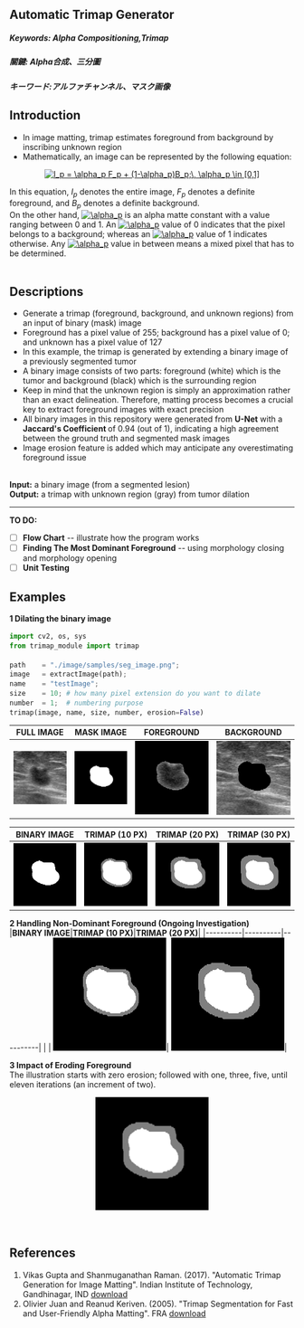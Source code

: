 ## Automatic Trimap Generator ##

##### Keywords: Alpha Compositioning,Trimap #####
##### 關鍵: Alpha合成、三分圖 #####
##### キーワード:アルファチャンネル、マスク画像 #####

## Introduction ##
<ul>
<li/>In image matting, trimap estimates foreground from background by inscribing unknown region
<li/> Mathematically, an image can be represented by the following equation:
</ul>
<p align="center">
<a href="https://www.codecogs.com/eqnedit.php?latex=I_p&space;=&space;\alpha_p&space;F_p&space;&plus;&space;(1-\alpha_p)B_p;\,&space;\alpha_p&space;\in&space;[0,1]" target="_blank"><img src="https://latex.codecogs.com/gif.latex?I_p&space;=&space;\alpha_p&space;F_p&space;&plus;&space;(1-\alpha_p)B_p;\,&space;\alpha_p&space;\in&space;[0,1]" title="I_p = \alpha_p F_p + (1-\alpha_p)B_p;\, \alpha_p \in [0,1]" /></a>
</p>
In this equation, <i>I<sub>p</sub></i> denotes the entire image, <i>F<sub>p</sub></i> denotes a definite foreground, and <i>B<sub>p</sub></i> denotes a definite background. <br/>
On the other hand, <a href="https://www.codecogs.com/eqnedit.php?latex=\alpha_p" target="_blank"><img src="https://latex.codecogs.com/gif.latex?\alpha_p" title="\alpha_p" /></a> is an alpha matte constant with a value ranging between 0 and 1. An <a href="https://www.codecogs.com/eqnedit.php?latex=\alpha_p" target="_blank"><img src="https://latex.codecogs.com/gif.latex?\alpha_p" title="\alpha_p" /></a> value of 0 indicates that the pixel belongs to a background; whereas an <a href="https://www.codecogs.com/eqnedit.php?latex=\alpha_p" target="_blank"><img src="https://latex.codecogs.com/gif.latex?\alpha_p" title="\alpha_p" /></a> value of 1 indicates otherwise. Any <a href="https://www.codecogs.com/eqnedit.php?latex=\alpha_p" target="_blank"><img src="https://latex.codecogs.com/gif.latex?\alpha_p" title="\alpha_p" /></a> value in between means a mixed pixel that has to be determined. <br /><br />

## Descriptions ##
<ul>
  <li/>Generate a trimap (foreground, background, and unknown regions) from an input of binary (mask) image
  <li/>Foreground has a pixel value of 255; background has a pixel value of 0; and unknown has a pixel value of 127
  <li/>In this example, the trimap is generated by extending a binary image of a previously segmented tumor
  <li/>A binary image consists of two parts: foreground (white) which is the tumor and background (black) which is the surrounding region
  <li/>Keep in mind that the unknown region is simply an approximation rather than an exact delineation. Therefore, matting process becomes a crucial key to extract foreground images with exact precision
  <li />All binary images in this repository were generated from <b>U-Net</b> with a <b> Jaccard's Coefficient </b> of 0.94 (out of 1), indicating a high agreement between the ground truth and segmented mask images
  <li />Image erosion feature is added which may anticipate any overestimating foreground issue
</ul>
<br /><b>Input:</b> a binary image (from a segmented lesion)
<br /><b>Output:</b> a trimap with unknown region (gray) from tumor dilation <br/>

---
**TO DO:**
- [ ] **Flow Chart** -- illustrate how the program works
- [ ] **Finding The Most Dominant Foreground** -- using morphology closing and morphology opening
- [ ] **Unit Testing**

## Examples ##
**1 Dilating the binary image** <br/>
```python
import cv2, os, sys
from trimap_module import trimap

path    = "./image/samples/seg_image.png";
image   = extractImage(path);
name    = "testImage";
size    = 10; # how many pixel extension do you want to dilate
number  = 1;  # numbering purpose 
trimap(image, name, size, number, erosion=False)
```
|**FULL IMAGE**| **MASK IMAGE**|**FOREGROUND**| **BACKGROUND**|
|:----------:|:----------:|:----------:|:----------:|
|![alt text](./images/examples/full_img.png)| ![alt text](./images/examples/seg_img.png) |  ![alt text](./images/examples/fg_img.png) | ![alt text](./images/examples/bg_img.png)


|**BINARY IMAGE**|**TRIMAP (10 PX)**|**TRIMAP (20 PX)**|**TRIMAP (30 PX)**|
|:----------:|:----------:|:----------:|:----------:|
|![alt text](./images/examples/seg_img.png)|![alt text](./images/examples/trimap.png)|![alt text](./images/examples/trimap_20.png)|![alt text](./images/examples/trimap_30.png)|

**2 Handling Non-Dominant Foreground (Ongoing Investigation)** <br />
|**BINARY IMAGE**|**TRIMAP (10 PX)**|**TRIMAP (20 PX)**|
|----------|----------|----------|
| | ![alt text](./images/examples/trimap.png)| ![alt text](./images/examples/trimap_20.png)|

**3 Impact of Eroding Foreground** <br/>
The illustration starts with zero erosion; followed with one, three, five, until eleven iterations (an increment of two). <br />

<p align="center">
<img src = "./images/examples/eroded_image.gif" height="200" width="200">
</p><br />


## References ##
1. Vikas Gupta and Shanmuganathan Raman. (2017). "Automatic Trimap Generation for Image Matting". Indian Institute of Technology, Gandhinagar, IND [download](https://arxiv.org/pdf/1707.00333.pdf)
2. Olivier Juan and Reanud Keriven. (2005). "Trimap Segmentation for Fast and User-Friendly Alpha Matting". FRA [download](http://imagine.enpc.fr/publications/papers/05vlsm_c.pdf)
